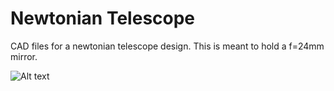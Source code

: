 # Newtonian Telescope
CAD files for a newtonian telescope design. This is meant to hold a f=24mm mirror. 

![Alt text](relative%20path/to/img.jpg?raw=true "NewtonianTelescope")
